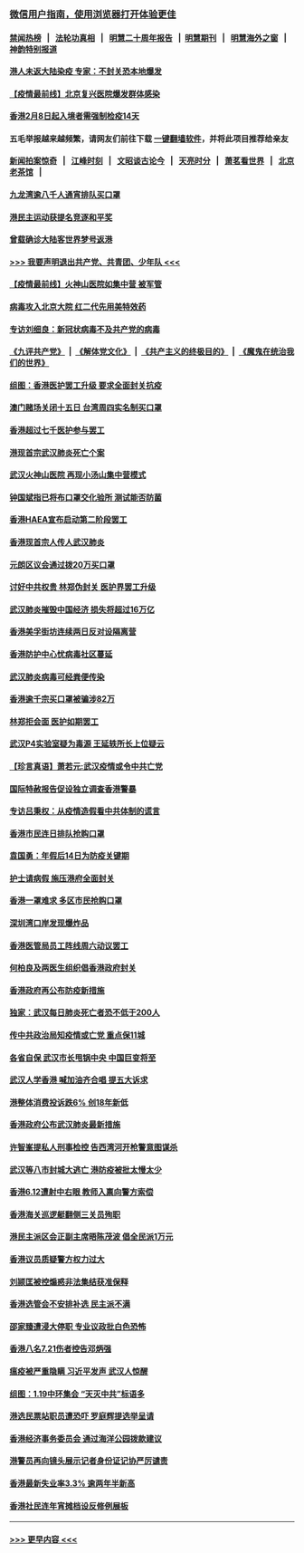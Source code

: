 ### [微信用户指南，使用浏览器打开体验更佳](https://github.com/gfw-breaker/banned-news1/blob/master/indexes/wechat-guide.md?t=0)
#### [禁闻热榜](热点新闻.md?t=0)  &nbsp;&nbsp;|&nbsp;&nbsp; [法轮功真相](https://github.com/gfw-breaker/truth/blob/master/README.md?t=0) &nbsp;&nbsp;|&nbsp;&nbsp; [明慧二十周年报告](https://github.com/gfw-breaker/mh-reports/blob/master/README.md?t=0) &nbsp;&nbsp;|&nbsp;&nbsp;[明慧期刊](https://github.com/gfw-breaker/mh-qikan) &nbsp;&nbsp;|&nbsp;&nbsp; [明慧海外之窗](https://github.com/gfw-breaker/mh-news/blob/master/README.md?t=0) &nbsp;&nbsp;|&nbsp;&nbsp; [神韵特别报道](https://github.com/gfw-breaker/mh-news/blob/master/shenyun.md?t=0)
#### [港人未返大陆染疫 专家：不封关恐本地爆发](../pages/nsc415/n11848021.md?t=02070133) 
#### [【疫情最前线】北京复兴医院爆发群体感染](../pages/nsc415/n11847626.md?t=02070133) 
#### [香港2月8日起入境者需强制检疫14天](../pages/nsc415/n11847658.md?t=02070133) 
#### 五毛举报越来越频繁，请网友们前往下载 [一键翻墙软件](https://github.com/gfw-breaker/ssr-accounts)，并将此项目推荐给亲友
#### [新闻拍案惊奇](https://github.com/gfw-breaker/banned-news1/blob/master/pages/link4.md) &nbsp;&nbsp;|&nbsp;&nbsp; [江峰时刻](https://github.com/gfw-breaker/banned-news1/blob/master/pages/link4.md) &nbsp;&nbsp;|&nbsp;&nbsp; [文昭谈古论今](https://github.com/gfw-breaker/banned-news1/blob/master/pages/link4.md) &nbsp;&nbsp;|&nbsp;&nbsp; [天亮时分](https://github.com/gfw-breaker/banned-news1/blob/master/pages/link4.md) &nbsp;&nbsp;|&nbsp;&nbsp; [萧茗看世界](https://github.com/gfw-breaker/banned-news1/blob/master/pages/link4.md) &nbsp;&nbsp;|&nbsp;&nbsp; [北京老茶馆](https://github.com/gfw-breaker/banned-news1/blob/master/pages/link4.md) &nbsp;&nbsp;|&nbsp;&nbsp; 
#### [九龙湾逾八千人通宵排队买口罩](../pages/nsc415/n11847647.md?t=02070133) 
#### [港民主运动获提名竞逐和平奖](../pages/nsc415/n11847633.md?t=02070133) 
#### [曾载确诊大陆客世界梦号返港](../pages/nsc415/n11847608.md?t=02070133) 
#### [>>> 我要声明退出共产党、共青团、少年队 <<<](https://github.com/begood0513/goodnews/blob/master/quit/letter.md) 
#### [【疫情最前线】火神山医院如集中营 被军管](../pages/nsc415/n11847524.md?t=02070133) 
#### [病毒攻入北京大院 红二代先用美特效药](../pages/nsc415/n11847427.md?t=02070133) 
#### [专访刘细良：新冠状病毒不及共产党的病毒](../pages/nsc415/n11847164.md?t=02070133) 
#### [《九评共产党》](https://github.com/begood0513/9ping.md/blob/master/README.md) &nbsp;|&nbsp; [《解体党文化》](../../../../jtdwh.md/blob/master/README.md)  &nbsp;|&nbsp; [《共产主义的终极目的》](../../../../gczydzjmd.md/blob/master/README.md) &nbsp;|&nbsp; [《魔鬼在统治我们的世界》](../../../../mgztzwmdsj.md/blob/master/README.md) 
#### [组图：香港医护罢工升级 要求全面封关抗疫](../pages/nsc415/n11844107.md?t=02070133) 
#### [澳门赌场关闭十五日 台湾周四实名制买口罩](../pages/nsc415/n11845083.md?t=02070133) 
#### [香港超过七千医护参与罢工](../pages/nsc415/n11845051.md?t=02070133) 
#### [港现首宗武汉肺炎死亡个案](../pages/nsc415/n11844998.md?t=02070133) 
#### [武汉火神山医院 再现小汤山集中营模式](../pages/nsc415/n11844763.md?t=02070133) 
#### [钟国斌指已将布口罩交化验所 测试能否防菌](../pages/nsc415/n11842783.md?t=02070133) 
#### [香港HAEA宣布启动第二阶段罢工](../pages/nsc415/n11842723.md?t=02070133) 
#### [香港现首宗人传人武汉肺炎](../pages/nsc415/n11842766.md?t=02070133) 
#### [元朗区议会通过拨20万买口罩](../pages/nsc415/n11842754.md?t=02070133) 
#### [讨好中共权贵 林郑伪封关 医护界罢工升级](../pages/nsc415/n11842359.md?t=02070133) 
#### [武汉肺炎摧毁中国经济 损失将超过16万亿](../pages/nsc415/n11839723.md?t=02070133) 
#### [香港美孚街坊连续两日反对设隔离营](../pages/nsc415/n11839962.md?t=02070133) 
#### [香港防护中心忧病毒社区蔓延](../pages/nsc415/n11839933.md?t=02070133) 
#### [武汉肺炎病毒可经粪便传染](../pages/nsc415/n11839939.md?t=02070133) 
#### [香港逾千宗买口罩被骗涉82万](../pages/nsc415/n11839914.md?t=02070133) 
#### [林郑拒会面 医护如期罢工](../pages/nsc415/n11839892.md?t=02070133) 
#### [武汉P4实验室疑为毒源 王延轶所长上位疑云](../pages/nsc415/n11835543.md?t=02070133) 
#### [【珍言真语】萧若元:武汉疫情或令中共亡党](../pages/nsc415/n11829394.md?t=02070133) 
#### [国际特赦报告促设独立调查香港警暴](../pages/nsc415/n11833845.md?t=02070133) 
#### [专访吕秉权：从疫情造假看中共体制的谎言](../pages/nsc415/n11833813.md?t=02070133) 
#### [香港市民连日排队抢购口罩](../pages/nsc415/n11833794.md?t=02070133) 
#### [袁国勇：年假后14日为防疫关键期](../pages/nsc415/n11831088.md?t=02070133) 
#### [护士请病假 施压港府全面封关](../pages/nsc415/n11831030.md?t=02070133) 
#### [香港一罩难求 多区市民抢购口罩](../pages/nsc415/n11831002.md?t=02070133) 
#### [深圳湾口岸发现爆炸品](../pages/nsc415/n11828802.md?t=02070133) 
#### [香港医管局员工阵线周六动议罢工](../pages/nsc415/n11828762.md?t=02070133) 
#### [何柏良及两医生组织倡香港政府封关](../pages/nsc415/n11828749.md?t=02070133) 
#### [香港政府再公布防疫新措施](../pages/nsc415/n11828716.md?t=02070133) 
#### [独家：武汉每日肺炎死亡者恐不低于200人](../pages/nsc415/n11828240.md?t=02070133) 
#### [传中共政治局知疫情或亡党 重点保11城](../pages/nsc415/n11828145.md?t=02070133) 
#### [各省自保 武汉市长甩锅中央 中国巨变将至](../pages/nsc415/n11828021.md?t=02070133) 
#### [武汉人学香港 喊加油齐合唱 提五大诉求](../pages/nsc415/n11827046.md?t=02070133) 
#### [港整体消费投诉跌6% 创18年新低](../pages/nsc415/n11817280.md?t=02070133) 
#### [香港政府公布武汉肺炎最新措施](../pages/nsc415/n11817152.md?t=02070133) 
#### [许智峯提私人刑事检控 告西湾河开枪警意图谋杀](../pages/nsc415/n11817132.md?t=02070133) 
#### [武汉等八市封城大逃亡 港防疫被批太慢太少](../pages/nsc415/n11817058.md?t=02070133) 
#### [香港6.12遭射中右眼 教师入禀向警方索偿](../pages/nsc415/n11814678.md?t=02070133) 
#### [香港海关巡逻艇翻侧三关员殉职](../pages/nsc415/n11814604.md?t=02070133) 
#### [港民主派区会正副主席晤陈茂波 倡全民派1万元](../pages/nsc415/n11814582.md?t=02070133) 
#### [香港议员质疑警方权力过大](../pages/nsc415/n11814560.md?t=02070133) 
#### [刘颕匡被控煽惑非法集结获准保释](../pages/nsc415/n11811727.md?t=02070133) 
#### [香港选管会不安排补选 民主派不满](../pages/nsc415/n11811691.md?t=02070133) 
#### [邵家臻遭浸大停职 专业议政批白色恐怖](../pages/nsc415/n11811670.md?t=02070133) 
#### [香港八名7.21伤者控告邓炳强](../pages/nsc415/n11811623.md?t=02070133) 
#### [瘟疫被严重隐瞒 习近平发声 武汉人惊醒](../pages/nsc415/n11811186.md?t=02070133) 
#### [组图：1.19中环集会 “天灭中共”标语多](../pages/nsc415/n11809514.md?t=02070133) 
#### [港选民票站职员遭恐吓 罗庭辉提选举呈请](../pages/nsc415/n11808914.md?t=02070133) 
#### [香港经济事务委员会 通过海洋公园拨款建议](../pages/nsc415/n11808906.md?t=02070133) 
#### [港警员再向镜头展示记者身份证记协严厉谴责](../pages/nsc415/n11808888.md?t=02070133) 
#### [香港最新失业率3.3% 逾两年半新高](../pages/nsc415/n11808887.md?t=02070133) 
#### [香港社民连年宵摊档设反修例展板](../pages/nsc415/n11808857.md?t=02070133) 

----
#### [ >>> 更早内容 <<< ](../indexes/nsc415-earlier.md)
